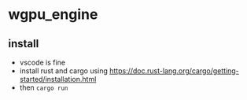 # wgpu_engine

## install

- vscode is fine
- install rust and cargo using https://doc.rust-lang.org/cargo/getting-started/installation.html
- then `cargo run`
